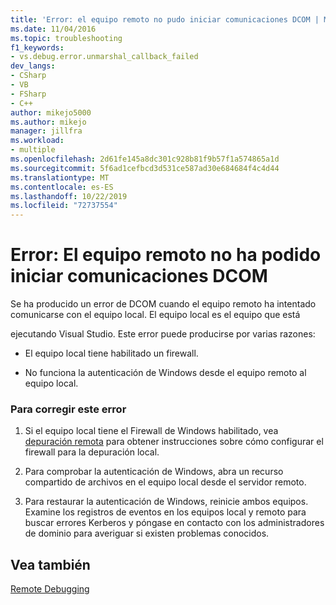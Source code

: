 ```yaml
---
title: 'Error: el equipo remoto no pudo iniciar comunicaciones DCOM | Microsoft Docs'
ms.date: 11/04/2016
ms.topic: troubleshooting
f1_keywords:
- vs.debug.error.unmarshal_callback_failed
dev_langs:
- CSharp
- VB
- FSharp
- C++
author: mikejo5000
ms.author: mikejo
manager: jillfra
ms.workload:
- multiple
ms.openlocfilehash: 2d61fe145a8dc301c928b81f9b57f1a574865a1d
ms.sourcegitcommit: 5f6ad1cefbcd3d531ce587ad30e684684f4c4d44
ms.translationtype: MT
ms.contentlocale: es-ES
ms.lasthandoff: 10/22/2019
ms.locfileid: "72737554"
---
```

# <a name="error-remote-computer-could-not-initiate-dcom-communications"></a>Error: El equipo remoto no ha podido iniciar comunicaciones DCOM
Se ha producido un error de DCOM cuando el equipo remoto ha intentado comunicarse con el equipo local. El equipo local es el equipo que está

 ejecutando Visual Studio. Este error puede producirse por varias razones:

- El equipo local tiene habilitado un firewall.

- No funciona la autenticación de Windows desde el equipo remoto al equipo local.

### <a name="to-correct-this-error"></a>Para corregir este error

1. Si el equipo local tiene el Firewall de Windows habilitado, vea [depuración remota](../debugger/remote-debugging.md) para obtener instrucciones sobre cómo configurar el firewall para la depuración local.

2. Para comprobar la autenticación de Windows, abra un recurso compartido de archivos en el equipo local desde el servidor remoto.

3. Para restaurar la autenticación de Windows, reinicie ambos equipos. Examine los registros de eventos en los equipos local y remoto para buscar errores Kerberos y póngase en contacto con los administradores de dominio para averiguar si existen problemas conocidos.

## <a name="see-also"></a>Vea también
 [Remote Debugging](../debugger/remote-debugging.md)